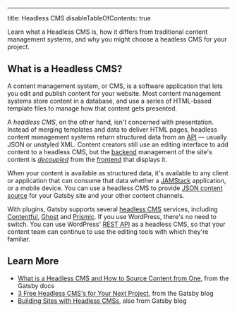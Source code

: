 ---

title: Headless CMS
disableTableOfContents: true

Learn what a Headless CMS is, how it differs from traditional content management systems, and why you might choose a headless CMS for your project.

## What is a Headless CMS?

A content management system, or CMS, is a software application that lets you edit and publish content for your website. Most content management systems store content in a database, and use a series of HTML-based template files to manage how that content gets presented.

A _headless CMS_, on the other hand, isn't concerned with presentation. Instead of merging templates and data to deliver HTML pages, headless content management systems return structured data from an [API](/docs/glossary/#api) &mdash; usually JSON or unstyled XML. Content creators still use an editing interface to add content to a headless CMS, but the [backend](/docs/glossary#backend) management of the site's content is [_decoupled_](/docs/glossary#decoupled) from the [frontend](/docs/glossary#frontend) that displays it.

When your content is available as structured data, it's available to any client or application that can consume that data whether a [JAMStack](/docs/glossary/jamstack) application, or a mobile device. You can use a headless CMS to provide [JSON content source](/docs/sourcing-content-from-json-or-yaml/) for your Gatsby site and your other content channels.

With plugins, Gatsby supports several [headless CMS](/docs/headless-cms/) services, including [Contentful](https://www.contentful.com/), [Ghost](https://ghost.org/pricing/) and [Prismic](https://prismic.io/). If you use WordPress, there's no need to switch. You can use WordPress' [REST API](/docs/sourcing-from-wordpress/) as a headless CMS, so that your content team can continue to use the editing tools with which they're familiar.

## Learn More

- [What is a Headless CMS and How to Source Content from One](/docs/headless-cms/), from the Gatsby docs
- [3 Free Headless CMS's for Your Next Project](/blog/2019-10-15-free-headless-cms/), from the Gatsby blog
- [Building Sites with Headless CMSs](/blog/2018-2-3-sites-with-headless-cms/#reach-skip-nav), also from Gatsby blog
